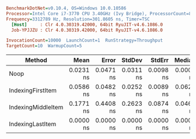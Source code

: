 ``` ini

BenchmarkDotNet=v0.10.4, OS=Windows 10.0.10586
Processor=Intel Core i7-3770 CPU 3.40GHz (Ivy Bridge), ProcessorCount=8
Frequency=3312789 Hz, Resolution=301.8605 ns, Timer=TSC
  [Host]     : Clr 4.0.30319.42000, 64bit RyuJIT-v4.6.1086.0
  Job-YPJJZU : Clr 4.0.30319.42000, 64bit RyuJIT-v4.6.1086.0

InvocationCount=10000  LaunchCount=1  RunStrategy=Throughput  
TargetCount=10  WarmupCount=5  

```
 |             Method |      Mean |     Error |    StdDev |    StdErr |    Median |       Min |        Q1 |        Q3 |       Max |           Op/s | Allocated |
 |------------------- |----------:|----------:|----------:|----------:|----------:|----------:|----------:|----------:|----------:|---------------:|----------:|
 |               Noop | 0.0231 ns | 0.0471 ns | 0.0311 ns | 0.0098 ns | 0.0000 ns | 0.0000 ns | 0.0000 ns | 0.0503 ns | 0.0805 ns | 43210356658.28 |      0 kB |
 |  IndexingFirstItem | 0.0586 ns | 0.0482 ns | 0.0252 ns | 0.0089 ns | 0.0624 ns | 0.0322 ns | 0.0322 ns | 0.0775 ns | 0.0926 ns | 17061643718.76 |      0 kB |
 | IndexingMiddleItem | 0.1771 ns | 0.4408 ns | 0.2623 ns | 0.0874 ns | 0.0463 ns | 0.0161 ns | 0.0161 ns | 0.3481 ns | 0.6802 ns |   5646807263.8 |      0 kB |
 |   IndexingLastItem | 0.0000 ns | 0.0000 ns | 0.0000 ns | 0.0000 ns | 0.0000 ns | 0.0000 ns | 0.0000 ns | 0.0000 ns | 0.0000 ns |       Infinity |      0 kB |
